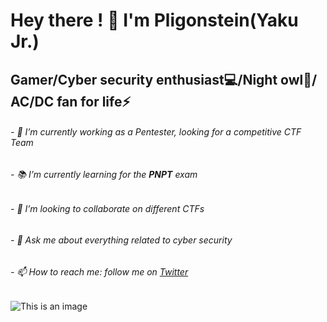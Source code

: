 # Hey there ! :wave: I'm Pligonstein(Yaku Jr.)


## Gamer/Cyber security enthusiast:computer:/Night owl:first_quarter_moon_with_face:/ AC/DC fan for life:zap:


###### - 🔭 I’m currently working as a Pentester, looking for a competitive CTF Team
###### - :books: I’m currently learning for the **PNPT** exam
###### - 👯 I’m looking to collaborate on different CTFs
###### - 💬 Ask me about everything related to cyber security
###### - 📫 How to reach me: follow me on [Twitter](https://twitter.com/yakuhitoJr)

![This is an image](https://user-images.githubusercontent.com/92248768/160658025-c0ea4fbc-0ef7-498f-843d-c7103d181d12.png)

